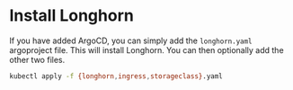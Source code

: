 # Install Longhorn

If you have added ArgoCD, you can simply add the `longhorn.yaml` argoproject file. This will install Longhorn. You can then optionally add the other two files.

```bash
kubectl apply -f {longhorn,ingress,storageclass}.yaml
```
